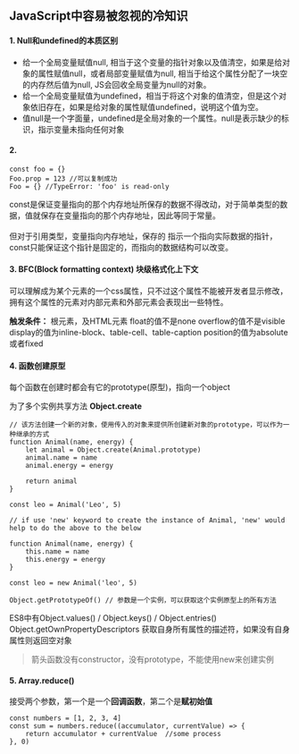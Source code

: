 ## JavaScript中容易被忽视的冷知识

#### 1. Null和undefined的本质区别
- 给一个全局变量赋值null, 相当于这个变量的指针对象以及值清空，如果是给对象的属性赋值null，或者局部变量赋值为null, 相当于给这个属性分配了一块空的内存然后值为null, JS会回收全局变量为null的对象。
- 给一个全局变量赋值为undefined，相当于将这个对象的值清空，但是这个对象依旧存在，如果是给对象的属性赋值undefined，说明这个值为空。
- 值null是一个字面量，undefined是全局对象的一个属性。null是表示缺少的标识，指示变量未指向任何对象
 
#### 2.

```
const foo = {}
Foo.prop = 123 //可以复制成功
Foo = {} //TypeError: 'foo' is read-only
```

const是保证变量指向的那个内存地址所保存的数据不得改动，对于简单类型的数据，值就保存在变量指向的那个内存地址，因此等同于常量。
<br/>
<br/>
但对于引用类型，变量指向内存地址，保存的 指示一个指向实际数据的指针，const只能保证这个指针是固定的，而指向的数据结构可以改变。

#### 3. BFC(Block formatting context) 块级格式化上下文
可以理解成为某个元素的一个css属性，只不过这个属性不能被开发者显示修改，拥有这个属性的元素对内部元素和外部元素会表现出一些特性。

**触发条件：**
根元素，及HTML元素
float的值不是none
overflow的值不是visible
display的值为inline-block、table-cell、table-caption
position的值为absolute或者fixed

#### 4. 函数创建原型
每个函数在创建时都会有它的prototype(原型)，指向一个object<br/>

为了多个实例共享方法
**Object.create**

```
// 该方法创建一个新的对象，使用传入的对象来提供所创建新对象的prototype，可以作为一种继承的方式
function Animal(name, energy) {
    let animal = Object.create(Animal.prototype)
    animal.name = name
    animal.energy = energy
    
    return animal
}

const leo = Animal('Leo', 5)

// if use 'new' keyword to create the instance of Animal, 'new' would help to do the above to the below

function Animal(name, energy) {
    this.name = name
    this.energy = energy
}

const leo = new Animal('leo', 5)

Object.getPrototypeOf() // 参数是一个实例，可以获取这个实例原型上的所有方法
```
ES8中有Object.values() / Object.keys() / Object.entries()
Object.getOwnPropertyDescriptors 获取自身所有属性的描述符，如果没有自身属性则返回空对象

> 箭头函数没有constructor，没有prototype，不能使用new来创建实例


#### 5. Array.reduce()
接受两个参数，第一个是一个**回调函数**，第二个是**赋初始值**

```
const numbers = [1, 2, 3, 4]
const sum = numbers.reduce((accumulator, currentValue) => {
    return accumulator + currentValue  //some process
}, 0)
```
<br/>

